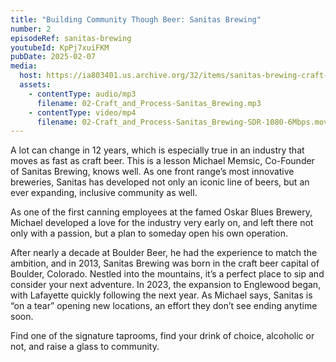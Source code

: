 ```yaml
---
title: "Building Community Though Beer: Sanitas Brewing"
number: 2
episodeRef: sanitas-brewing
youtubeId: KpPj7xuiFKM
pubDate: 2025-02-07
media:
  host: https://ia803401.us.archive.org/32/items/sanitas-brewing-craft-and-process
  assets:
    - contentType: audio/mp3
      filename: 02-Craft_and_Process-Sanitas_Brewing.mp3
    - contentType: video/mp4
      filename: 02-Craft_and_Process-Sanitas_Brewing-SDR-1080-6Mbps.mov
---
```

A lot can change in 12 years, which is especially true in an industry that moves as fast as craft beer. This is a lesson Michael Memsic, Co-Founder of Sanitas Brewing, knows well. As one front range’s most innovative breweries, Sanitas has developed not only an iconic line of beers, but an ever expanding, inclusive community as well.

As one of the first canning employees at the famed Oskar Blues Brewery, Michael developed a love for the industry very early on, and left there not only with a passion, but a plan to someday open his own operation.

After nearly a decade at Boulder Beer, he had the experience to match the ambition, and in 2013, Sanitas Brewing was born in the craft beer capital of Boulder, Colorado. Nestled into the mountains, it’s a perfect place to sip and consider your next adventure. In 2023, the expansion to Englewood began, with Lafayette quickly following the next year. As Michael says, Sanitas is “on a tear” opening new locations, an effort they don’t see ending anytime soon.

Find one of the signature taprooms, find your drink of choice, alcoholic or not, and raise a glass to community.
